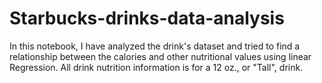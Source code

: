 # Starbucks-drinks-data-analysis
In this notebook,
I have analyzed the drink's dataset and tried to find a relationship between the calories and other nutritional values using linear Regression.
All drink nutrition information is for a 12 oz., or "Tall", drink.
